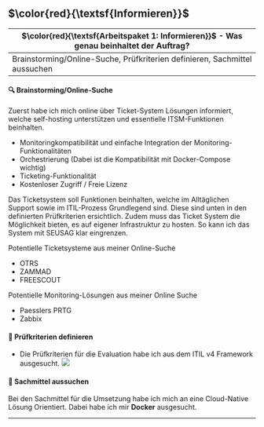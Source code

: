 ## $\color{red}{\textsf{Informieren}}$

| $\color{red}{\textsf{Arbeitspaket 1: Informieren}}$ - Was genau beinhaltet der Auftrag? |
| --------------------------------------------------------------------------------------- |
| Brainstorming/Online-Suche, Prüfkriterien definieren, Sachmittel aussuchen              |

#### :mag: Brainstorming/Online-Suche

Zuerst habe ich mich online über Ticket-System Lösungen informiert, welche self-hosting unterstützen und essentielle ITSM-Funktionen beinhalten.

- Monitoringkompatibilität und einfache Integration der Monitoring-Funktionalitäten
- Orchestrierung (Dabei ist die Kompatibilität mit Docker-Compose wichtig)
- Ticketing-Funktionalität
- Kostenloser Zugriff / Freie Lizenz

Das Ticketsystem soll Funktionen beinhalten, welche im Alltäglichen Support sowie im ITIL-Prozess Grundlegend sind. Diese sind unten in den definierten Prüfkriterien ersichtlich.
Zudem muss das Ticket System die Möglichkeit bieten, es auf eigener Infrastruktur zu hosten.
So kann ich das System mit SEUSAG klar eingrenzen.

Potentielle Ticketsysteme aus meiner Online-Suche

- OTRS
- ZAMMAD
- FREESCOUT

Potentielle Monitoring-Lösungen aus meiner Online Suche
- Paesslers PRTG
- Zabbix

#### :scroll: Prüfkriterien definieren

- Die Prüfkriterien für die Evaluation habe ich aus dem ITIL v4 Framework ausgesucht.
![](3_ITSM_Grundlagen.png)


#### :wrench: Sachmittel aussuchen

Bei den Sachmittel für die Umsetzung habe ich mich an eine Cloud-Native Lösung Orientiert. Dabei habe ich mir **Docker** ausgesucht.
______
